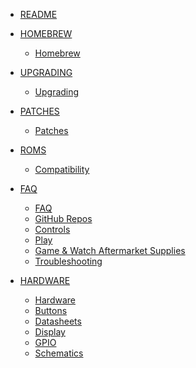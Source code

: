 - [README](README.md)  

- [HOMEBREW]()  
  - [Homebrew](homebrew/homebrew.md)  

- [UPGRADING]()  
  - [Upgrading](upgrading/upgrading.md)  

- [PATCHES]()  
  - [Patches](patches/patches.md)  

- [ROMS]()  
  - [Compatibility](roms/compatibility.md)  

- [FAQ]()  
  - [FAQ](faq/faq.md)  
  - [GitHub Repos](faq/githubrepos.md)  
  - [Controls](faq/gwcontrols.md)  
  - [Play](faq/play.md)  
  - [Game & Watch Aftermarket Supplies](faq/supplies.md)  
  - [Troubleshooting](faq/troubleshooting.md)  

- [HARDWARE]()  
  - [Hardware](hardware/hardware.md)
  - [Buttons](hardware/buttons.md)  
  - [Datasheets](hardware/datasheets.md)  
  - [Display](hardware/display.md)  
  - [GPIO](hardware/gpio.md)  
  - [Schematics](hardware/schematics.md)  
